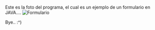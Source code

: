 Este es la foto del programa, el cual es un ejemplo de un formulario en JAVA....
![Formulario](https://user-images.githubusercontent.com/85091924/121764909-5bcf5c00-cb15-11eb-8053-4bf0baaea3c7.PNG)

Bye.. :^)
